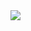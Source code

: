 <img src="https://capsule-render.vercel.app/api?type=Soft&height=150&color=006AFF&text=Kim%20JungIL&fontColor=FFFFFF&fontSize=50" />

